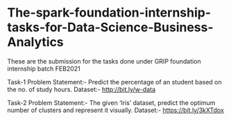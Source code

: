 # The-spark-foundation-internship-tasks-for-Data-Science-Business-Analytics

These are the submission for the tasks done under GRIP foundation internship batch FEB2021

Task-1 Problem Statement:- Predict the percentage of an student based on the no. of study hours. Dataset:- http://bit.ly/w-data

Task-2 Problem Statement:- The given ‘Iris’ dataset, predict the optimum number of clusters and represent it visually. Dataset:- https://bit.ly/3kXTdox
